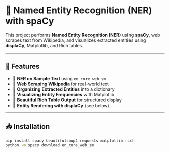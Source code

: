 # 🚀 Named Entity Recognition (NER) with spaCy

This project performs **Named Entity Recognition (NER)** using **spaCy**, web scrapes text from Wikipedia, and visualizes extracted entities using **displaCy**, Matplotlib, and Rich tables.

---

## 📌 Features
- 🔹 **NER on Sample Text** using `en_core_web_sm`
- 🔹 **Web Scraping Wikipedia** for real-world text
- 🔹 **Organizing Extracted Entities** into a dictionary
- 🔹 **Visualizing Entity Frequencies** with Matplotlib
- 🔹 **Beautiful Rich Table Output** for structured display
- 🔹 **Entity Rendering with displaCy** (see below)

---

## 📥 Installation
```bash
pip install spacy beautifulsoup4 requests matplotlib rich
python -m spacy download en_core_web_sm
